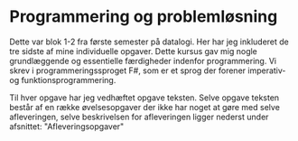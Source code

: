 # Programmering og problemløsning
Dette var blok 1-2 fra første semester på datalogi. Her har jeg inkluderet de tre sidste af mine individuelle opgaver. Dette kursus gav mig nogle grundlæggende 
og essentielle færdigheder indenfor programmering. Vi skrev i programmeringssproget F#, som er et sprog der forener imperativ- og funktionsprogrammering.

Til hver opgave har jeg vedhæftet opgave teksten. Selve opgave teksten består af en række øvelsesopgaver der ikke har noget at gøre med selve afleveringen,
selve beskrivelsen for afleveringen ligger nederst under afsnittet: "Afleveringsopgaver"
